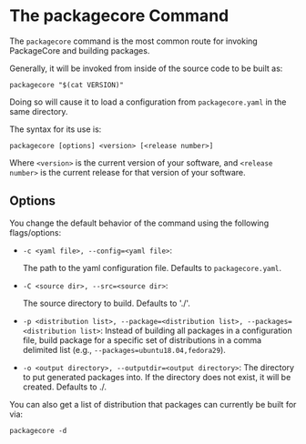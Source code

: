 The packagecore Command
=======================

The `packagecore` command is the most common route for invoking PackageCore and
building packages.

Generally, it will be invoked from inside of the source code to be built as:
```
packagecore "$(cat VERSION)"
```

Doing so will cause it to load a configuration from `packagecore.yaml` in the
same directory.

The syntax for its use is:

```
packagecore [options] <version> [<release number>]
```

Where `<version>` is the current version of your software, and
`<release number>` is the current release for that version of your software. 


Options
-------

You change the default behavior of the command using the following
flags/options:

* `-c <yaml file>, --config=<yaml file>`:

  The path to the yaml configuration file. Defaults to
  `packagecore.yaml`.

* `-C <source dir>, --src=<source dir>`:

  The source directory to build. Defaults to './'.

* `-p <distribution list>, --package=<distribution list>, --packages=<distribution list>`:
  Instead of building all packages in a configuration
  file, build package for a specific set of distributions in a comma delimited
  list (e.g., `--packages=ubuntu18.04,fedora29`).

* `-o <output directory>, --outputdir=<output directory>`:
  The directory to put generated packages into. If the
  directory does not exist, it will be created. Defaults
  to ./.



You can also get a list of distribution that packages can currently be built
for via:
```
packagecore -d 
```
